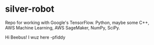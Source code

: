 # silver-robot
Repo for working with Google's TensorFlow. Python, maybe some C++, AWS Machine Learning, AWS SageMaker, NumPy, SciPy.

Hi Beebus!  I wuz here -pfiddy